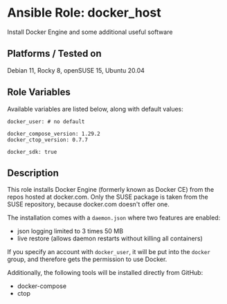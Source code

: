 # Ansible Role: docker_host

Install Docker Engine and some additional useful software

## Platforms / Tested on

Debian 11, Rocky 8, openSUSE 15, Ubuntu 20.04

## Role Variables

Available variables are listed below, along with default values:

    docker_user: # no default

    docker_compose_version: 1.29.2
    docker_ctop_version: 0.7.7

    docker_sdk: true

## Description

This role installs Docker Engine (formerly known as Docker CE)
from the repos hosted at docker.com. Only the SUSE package is taken
from the SUSE repository, because docker.com doesn't offer one.

The installation comes with a `daemon.json` where two features are enabled:
- json logging limited to 3 times 50 MB
- live restore (allows daemon restarts without killing all containers)

If you specify an account with `docker_user`, it will be put into the
`docker` group, and therefore gets the permission to use Docker.

Additionally, the following tools will be installed directly from GitHub:
- docker-compose
- ctop
